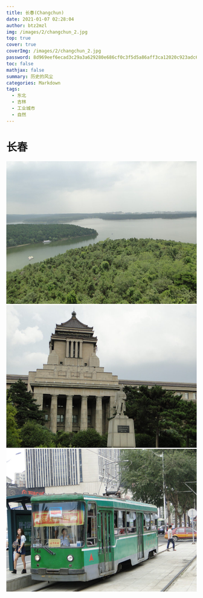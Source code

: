 ```yaml
---
title: 长春(Changchun)
date: 2021-01-07 02:28:04
author: btz2mzl
img: /images/2/changchun_2.jpg
top: true
cover: true
coverImg: /images/2/changchun_2.jpg
password: 8d969eef6ecad3c29a3a629280e686cf0c3f5d5a86aff3ca12020c923adc6c92
toc: false
mathjax: false
summary: 历史的风尘
categories: Markdown
tags:
  - 东北
  - 吉林
  - 工业城市
  - 自然
---
```

# 长春
![东北的水，兼有北方的粗犷与南方的充沛（净月潭）](/images/2/changchun_2.jpg)
![那个时代的记忆无法被抹去](/images/2/changchun_1.jpg)
![饱经沧桑的有轨电车述说着长春近代的繁荣](/images/2/changchun_3.jpg)

